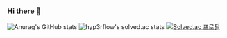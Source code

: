 ### Hi there 👋

![Anurag's GitHub stats](https://github-readme-stats.vercel.app/api?username=Aiden-swda&show_icons=true&theme=radical)
![hyp3rflow's solved.ac stats](https://github-readme-solvedac.hyp3rflow.vercel.app/api/?handle=ldm0830)
[![Solved.ac
프로필](http://mazassumnida.wtf/api/v2/generate_badge?boj={ldm0830})](https://solved.ac/{ldm0830})

<!--
**Aiden-swda/Aiden-swda** is a ✨ _special_ ✨ repository because its `README.md` (this file) appears on your GitHub profile.

Here are some ideas to get you started:

- 🔭 I’m currently working on ...
- 🌱 I’m currently learning ...
- 👯 I’m looking to collaborate on ...
- 🤔 I’m looking for help with ...
- 💬 Ask me about ...
- 📫 How to reach me: ...
- 😄 Pronouns: ...
- ⚡ Fun fact: ...
-->
